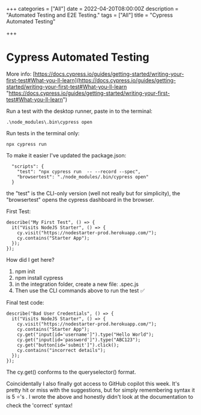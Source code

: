 +++
categories = ["All"]
date = 2022-04-20T08:00:00Z
description = "Automated Testing and E2E Testing."
tags = ["All"]
title = "Cypress Automated Testing"

+++
# Cypress Automated Testing

More info: [https://docs.cypress.io/guides/getting-started/writing-your-first-test#What-you-ll-learn](https://docs.cypress.io/guides/getting-started/writing-your-first-test#What-you-ll-learn "https://docs.cypress.io/guides/getting-started/writing-your-first-test#What-you-ll-learn")

Run a test with the desktop runner, paste in to the terminal:

    .\node_modules\.bin\cypress open

Run tests in the terminal only:

    npx cypress run

To make it easier I've updated the package.json:

      "scripts": {
        "test": "npx cypress run  -- --record --spec",
        "browsertest": "./node_modules/.bin/cypress open"
      }

the "test" is the CLI-only version (well not really but for simplicity), the "browsertest" opens the cypress dashboard in the browser.

First Test:

    describe("My First Test", () => {
      it("Visits NodeJS Starter", () => {
        cy.visit("https://nodestarter-prod.herokuapp.com/");
        cy.contains("Starter App");
      });
    });

How did I get here?

1. npm init
2. npm install cypress
3. in the integration folder, create a new file: <Name>.spec.js
4. Then use the CLI commands above to run the test ✅

Final test code:

    describe("Bad User Credentials", () => {
      it("Visits NodeJS Starter", () => {
        cy.visit("https://nodestarter-prod.herokuapp.com/");
        cy.contains("Starter App");
        cy.get("input[id='username']").type("Hello World");
        cy.get("input[id='password']").type("ABC123");
        cy.get("button[id='submit']").click();
        cy.contains("incorrect details");
      });
    });

The cy.get() conforms to the queryselector() format.

Coincidentally I also finally got access to GitHub copilot this week. It's pretty hit or miss with the suggestions, but for simply remembering syntax it is 5 ⭐'s . I wrote the above and honestly didn't look at the documentation to check the 'correct' syntax!